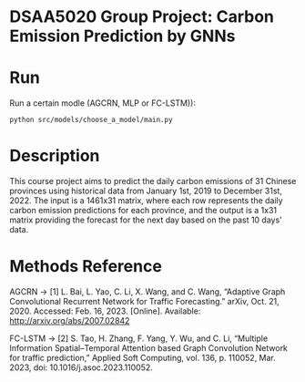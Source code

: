 # DSAA5020 Group Project: Carbon Emission Prediction by GNNs


# Run

Run a certain modle (AGCRN, MLP or FC-LSTM)):

`python src/models/choose_a_model/main.py`

# Description

This course project aims to predict the daily carbon emissions of 31 Chinese provinces using historical data from January 1st, 2019 to December 31st, 2022. The input is a 1461x31 matrix, where each row represents the daily carbon emission predictions for each province, and the output is a 1x31 matrix providing the forecast for the next day based on the past 10 days' data.

# Methods Reference

AGCRN -> [1] L. Bai, L. Yao, C. Li, X. Wang, and C. Wang, “Adaptive Graph Convolutional Recurrent Network for Traffic Forecasting.” arXiv, Oct. 21, 2020. Accessed: Feb. 16, 2023. [Online]. Available: http://arxiv.org/abs/2007.02842

FC-LSTM -> [2] S. Tao, H. Zhang, F. Yang, Y. Wu, and C. Li, “Multiple Information Spatial–Temporal Attention based Graph Convolution Network for traffic prediction,” Applied Soft Computing, vol. 136, p. 110052, Mar. 2023, doi: 10.1016/j.asoc.2023.110052.
